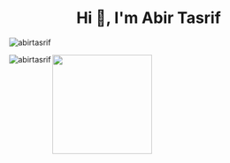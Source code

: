 <h1 align="center">Hi 👋, I'm Abir Tasrif</h1>
<p align="left"> <img src="https://komarev.com/ghpvc/?username=abirtasrif&label=Profile%20views&color=0e75b6&style=flat" alt="abirtasrif" /> </p>
<p><img align="left" src="https://github-readme-stats.vercel.app/api/top-langs?username=abirtasrif&show_icons=true&locale=en&layout=compact" alt="abirtasrif" /></p>
<img align="center" src="http://github-profile-summary-cards.vercel.app/api/cards/profile-details?username=abirtasrif&theme=default" height="180em" />
